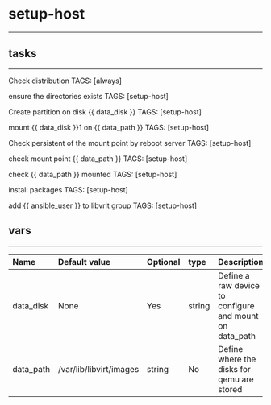 # setup-host
------------

## tasks
--------
Check distribution   TAGS: [always]

ensure the directories exists        TAGS: [setup-host]

Create partition on disk {{ data_disk }}     TAGS: [setup-host]        

mount {{ data_disk }}1 on {{ data_path }}    TAGS: [setup-host]        

Check persistent of the mount point by reboot server TAGS: [setup-host]

check mount point {{ data_path }}    TAGS: [setup-host]

check {{ data_path }} mounted        TAGS: [setup-host]

install packages     TAGS: [setup-host]

add {{ ansible_user }} to libvrit group      TAGS: [setup-host]

## vars
-------

| Name | Default value | Optional | type | Description |
|:-----|:--------------|:---------|:-----|:------------|
| data_disk | None | Yes | string |Define a raw device to configure and mount on data_path |
| data_path | /var/lib/libvirt/images | string | No | Define where the disks for qemu are stored |
